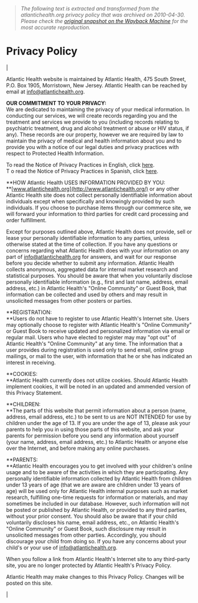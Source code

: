 > *The following text is extracted and transformed from the atlantichealth.org privacy policy that was archived on 2010-04-30. Please check the [original snapshot on the Wayback Machine](https://web.archive.org/web/20100430193350id_/http%3A//www.atlantichealth.org/Atlantic/Privacy%2BPolicy) for the most accurate reproduction.*

# Privacy Policy

| 

Atlantic Health website is maintained by Atlantic Health, 475 South Street, P.O. Box 1905, Morristown, New Jersey. Atlantic Health can be reached by email at [info@atlantichealth.org](https://web.archive.org/en/atlantic/disclaimer2.html?vgnextfmt=popup "Disclaimer").

**OUR COMMITMENT TO YOUR PRIVACY:**  
We are dedicated to maintaining the privacy of your medical information. In conducting our services, we will create records regarding you and the treatment and services we provide to you (including records relating to psychiatric treatment, drug and alcohol treatment or abuse or HIV status, if any). These records are our property, however we are required by law to maintain the privacy of medical and health information about you and to provide you with a notice of our legal duties and privacy practices with respect to Protected Health Information.

To read the Notice of Privacy Practices in English, click [here](https://web.archive.org/Atlantic%20Health%20Internet/PDF/HIPAA_privacy.pdf).  
T o read the Notice of Privacy Practices in Spanish, click [here](https://web.archive.org/Atlantic%20Health%20Internet/PDF/HIPAA_spanish.pdf).

**HOW Atlantic Health USES INFORMATION PROVIDED BY YOU:  
**[www.atlantichealth.org](http://www.atlantichealth.org/) or any other Atlantic Health site does not collect personally identifiable information about individuals except when specifically and knowingly provided by such individuals. If you choose to purchase items through our commerce site, we will forward your information to third parties for credit card processing and order fulfillment.

Except for purposes outlined above, Atlantic Health does not provide, sell or lease your personally identifiable information to any parties, unless otherwise stated at the time of collection. If you have any questions or concerns regarding what Atlantic Health does with your information on any part of [info@atlantichealth.org](https://web.archive.org/en/atlantic/disclaimer2.html?vgnextfmt=popup "Disclaimer") for answers, and wait for our response before you decide whether to submit any information. Atlantic Health collects anonymous, aggregated data for internal market research and statistical purposes. You should be aware that when you voluntarily disclose personally identifiable information (e.g., first and last name, address, email address, etc.) in Atlantic Health's "Online Community" or Guest Book, that information can be collected and used by others and may result in unsolicited messages from other posters or parties.

**REGISTRATION:  
**Users do not have to register to use Atlantic Health's Internet site. Users may optionally choose to register with Atlantic Health's "Online Community" or Guest Book to receive updated and personalized information via email or regular mail. Users who have elected to register may may "opt out" of Atlantic Health's "Online Community" at any time. The information that a user provides during registration is used only to send email, online group mailings, or mail to the user, with information that he or she has indicated an interest in receiving.

**COOKIES:  
**Atlantic Health currently does not utilize cookies. Should Atlantic Health implement cookies, it will be noted in an updated and ammended version of this Privacy Statement.

**CHILDREN:  
**The parts of this website that permit information about a person (name, address, email address, etc.) to be sent to us are NOT INTENDED for use by children under the age of 13. If you are under the age of 13, please ask your parents to help you in using those parts of this website, and ask your parents for permission before you send any information about yourself (your name, address, email address, etc.) to Atlantic Health or anyone else over the Internet, and before making any online purchases.

**PARENTS:  
**Atlantic Health encourages you to get involved with your children's online usage and to be aware of the activities in which they are participating. Any personally identifiable information collected by Atlantic Health from children under 13 years of age (that we are aware are children under 13 years of age) will be used only for Atlantic Health internal purposes such as market research, fulfilling one-time requests for information or materials, and may sometimes be included in our database. However, such information will not be posted or published by Atlantic Health, or provided to any third parties, without your prior consent. You should also be aware that if your child voluntarily discloses his name, email address, etc., on Atlantic Health's "Online Community" or Guest Book, such disclosure may result in unsolicited messages from other parties. Accordingly, you should discourage your child from doing so. If you have any concerns about your child's or your use of [info@atlantichealth.org](https://web.archive.org/en/atlantic/disclaimer2.html?vgnextfmt=popup "Disclaimer").

When you follow a link from Atlantic Health's Internet site to any third-party site, you are no longer protected by Atlantic Health's Privacy Policy.

Atlantic Health may make changes to this Privacy Policy. Changes will be posted on this site.  


| 
